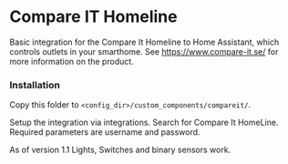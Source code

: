 # Compare IT Homeline

Basic integration for the Compare It Homeline to Home Assistant, which controls outlets in your smarthome. 
See https://www.compare-it.se/ for more information on the product.

### Installation

Copy this folder to `<config_dir>/custom_components/compareit/`.

Setup the integration via integrations. Search for Compare It HomeLine.
Required parameters are username and password.

As of version 1.1 Lights, Switches and binary sensors work.